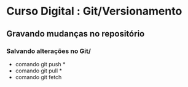 # Curso Digital : Git/Versionamento

## Gravando mudanças no repositório

### Salvando alterações no Git/
* comando git push *
* comando git pull *
* comando git fetch
